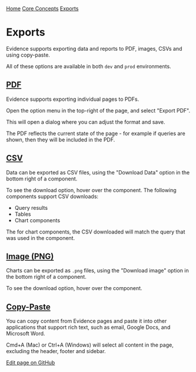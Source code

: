 [Home](https://docs.evidence.dev/) [Core Concepts](https://docs.evidence.dev/core-concepts) [Exports](https://docs.evidence.dev/core-concepts/exports)

# Exports

Evidence supports exporting data and reports to PDF, images, CSVs and using copy-paste.

All of these options are available in both `dev` and `prod` environments.

## [PDF](https://docs.evidence.dev/core-concepts/exports\#pdf)

Evidence supports exporting individual pages to PDFs.

Open the option menu in the top-right of the page, and select "Export PDF".

This will open a dialog where you can adjust the format and save.

The PDF reflects the current state of the page - for example if queries are shown, then they will be included in the PDF.

## [CSV](https://docs.evidence.dev/core-concepts/exports\#csv)

Data can be exported as CSV files, using the "Download Data" option in the bottom right of a component.

To see the download option, hover over the component. The following components support CSV downloads:

- Query results
- Tables
- Chart components

The for chart components, the CSV downloaded will match the query that was used in the component.

## [Image (PNG)](https://docs.evidence.dev/core-concepts/exports\#image-png)

Charts can be exported as `.png` files, using the "Download image" option in the bottom right of a component.

To see the download option, hover over the component.

## [Copy-Paste](https://docs.evidence.dev/core-concepts/exports\#copy-paste)

You can copy content from Evidence pages and paste it into other applications that support rich text, such as email, Google Docs, and Microsoft Word.

Cmd+A (Mac) or Ctrl+A (Windows) will select all content in the page, excluding the header, footer and sidebar.

[Edit page on GitHub](https://github.com/evidence-dev/evidence/edit/next/sites/docs/pages/core-concepts/exports/index.md)